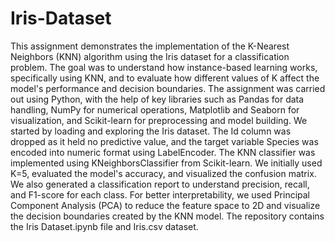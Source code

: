 # Iris-Dataset
This assignment demonstrates the implementation of the K-Nearest Neighbors (KNN) algorithm using the Iris dataset for a classification problem. The goal was to understand how instance-based learning works, specifically using KNN, and to evaluate how different values of K affect the model's performance and decision boundaries. The assignment was carried out using Python, with the help of key libraries such as Pandas for data handling, NumPy for numerical operations, Matplotlib and Seaborn for visualization, and Scikit-learn for preprocessing and model building.
We started by loading and exploring the Iris dataset. The Id column was dropped as it held no predictive value, and the target variable Species was encoded into numeric format using LabelEncoder.
The KNN classifier was implemented using KNeighborsClassifier from Scikit-learn. We initially used K=5, evaluated the model's accuracy, and visualized the confusion matrix. We also generated a classification report to understand precision, recall, and F1-score for each class. For better interpretability, we used Principal Component Analysis (PCA) to reduce the feature space to 2D and visualize the decision boundaries created by the KNN model.
The repository contains the Iris Dataset.ipynb file and Iris.csv dataset.
